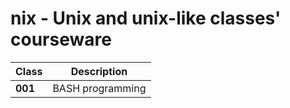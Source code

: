 # nix - Unix and unix-like classes' courseware

 
| Class | Description |
| -- | -- |  
| **001** | BASH programming | 
 
